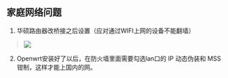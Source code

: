 ## 家庭网络问题
1. 华硕路由器改桥接之后设置（应对通过WIFI上网的设备不能翻墙）
> ![](https://ddns.smpi.top:10000/md_attachments/Pasted%20image%2020220210215713.png)

2. Openwrt安装好了以后，在防火墙里面需要勾选lan口的 IP 动态伪装和 MSS 钳制，这样才能上国内的网。
